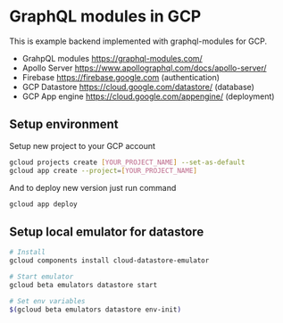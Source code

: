 # GraphQL modules in GCP

This is example backend implemented with graphql-modules for GCP.

- GrahpQL modules <https://graphql-modules.com/>
- Apollo Server <https://www.apollographql.com/docs/apollo-server/>
- Firebase <https://firebase.google.com> (authentication)
- GCP Datastore <https://cloud.google.com/datastore/> (database)
- GCP App engine <https://cloud.google.com/appengine/> (deployment)

## Setup environment

Setup new project to your GCP account

```sh
gcloud projects create [YOUR_PROJECT_NAME] --set-as-default
gcloud app create --project=[YOUR_PROJECT_NAME]
```

And to deploy new version just run command

```sh
gcloud app deploy
```

## Setup local emulator for datastore

```sh
# Install
gcloud components install cloud-datastore-emulator

# Start emulator
gcloud beta emulators datastore start

# Set env variables
$(gcloud beta emulators datastore env-init)
```